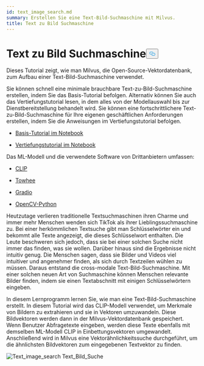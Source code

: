 ```yaml
---
id: text_image_search.md
summary: Erstellen Sie eine Text-Bild-Suchmaschine mit Milvus.
title: Text zu Bild Suchmaschine
---
```

<h1 id="Text-to-Image-Search-Engine" class="common-anchor-header">Text zu Bild Suchmaschine<button data-href="#Text-to-Image-Search-Engine" class="anchor-icon" translate="no">
      <svg translate="no"
        aria-hidden="true"
        focusable="false"
        height="20"
        version="1.1"
        viewBox="0 0 16 16"
        width="16"
      >
        <path
          fill="#0092E4"
          fill-rule="evenodd"
          d="M4 9h1v1H4c-1.5 0-3-1.69-3-3.5S2.55 3 4 3h4c1.45 0 3 1.69 3 3.5 0 1.41-.91 2.72-2 3.25V8.59c.58-.45 1-1.27 1-2.09C10 5.22 8.98 4 8 4H4c-.98 0-2 1.22-2 2.5S3 9 4 9zm9-3h-1v1h1c1 0 2 1.22 2 2.5S13.98 12 13 12H9c-.98 0-2-1.22-2-2.5 0-.83.42-1.64 1-2.09V6.25c-1.09.53-2 1.84-2 3.25C6 11.31 7.55 13 9 13h4c1.45 0 3-1.69 3-3.5S14.5 6 13 6z"
        ></path>
      </svg>
    </button></h1><p>Dieses Tutorial zeigt, wie man Milvus, die Open-Source-Vektordatenbank, zum Aufbau einer Text-Bild-Suchmaschine verwendet.</p>
<p>Sie können schnell eine minimale brauchbare Text-zu-Bild-Suchmaschine erstellen, indem Sie das Basis-Tutorial befolgen. Alternativ können Sie auch das Vertiefungstutorial lesen, in dem alles von der Modellauswahl bis zur Dienstbereitstellung behandelt wird. Sie können eine fortschrittlichere Text-zu-Bild-Suchmaschine für Ihre eigenen geschäftlichen Anforderungen erstellen, indem Sie die Anweisungen im Vertiefungstutorial befolgen.</p>
<ul>
<li><p><a href="https://github.com/towhee-io/examples/blob/main/image/text_image_search/1_build_text_image_search_engine.ipynb">Basis-Tutorial im Notebook</a></p></li>
<li><p><a href="https://github.com/towhee-io/examples/blob/main/image/text_image_search/2_deep_dive_text_image_search.ipynb">Vertiefungstutorial im Notebook</a></p></li>
</ul>
<p>Das ML-Modell und die verwendete Software von Drittanbietern umfassen:</p>
<ul>
<li><p><a href="https://openai.com/blog/clip/">CLIP</a></p></li>
<li><p><a href="https://towhee.io/">Towhee</a></p></li>
<li><p><a href="https://www.google.com/url?sa=t&amp;rct=j&amp;q=&amp;esrc=s&amp;source=web&amp;cd=&amp;cad=rja&amp;uact=8&amp;ved=2ahUKEwj3nvvEhNj7AhVZSGwGHUFuA6sQFnoECA0QAQ&amp;url=https%3A%2F%2Fgradio.app%2F&amp;usg=AOvVaw0Rmnp2xYgYvkDcMb9d-9TR">Gradio</a></p></li>
<li><p><a href="https://www.google.com/url?sa=t&amp;rct=j&amp;q=&amp;esrc=s&amp;source=web&amp;cd=&amp;cad=rja&amp;uact=8&amp;ved=2ahUKEwjawLa4hNj7AhWrSGwGHSWKD1sQFnoECA0QAQ&amp;url=https%3A%2F%2Fdocs.opencv.org%2F4.x%2Fd6%2Fd00%2Ftutorial_py_root.html&amp;usg=AOvVaw3YMr9iiY-FTDoGSWWqppvP">OpenCV-Python</a></p></li>
</ul>
<p>Heutzutage verlieren traditionelle Textsuchmaschinen ihren Charme und immer mehr Menschen wenden sich TikTok als ihrer Lieblingssuchmaschine zu. Bei einer herkömmlichen Textsuche gibt man Schlüsselwörter ein und bekommt alle Texte angezeigt, die dieses Schlüsselwort enthalten. Die Leute beschweren sich jedoch, dass sie bei einer solchen Suche nicht immer das finden, was sie wollen. Darüber hinaus sind die Ergebnisse nicht intuitiv genug. Die Menschen sagen, dass sie Bilder und Videos viel intuitiver und angenehmer finden, als sich durch Textzeilen wühlen zu müssen. Daraus entstand die cross-modale Text-Bild-Suchmaschine. Mit einer solchen neuen Art von Suchmaschine können Menschen relevante Bilder finden, indem sie einen Textabschnitt mit einigen Schlüsselwörtern eingeben.</p>
<p>In diesem Lernprogramm lernen Sie, wie man eine Text-Bild-Suchmaschine erstellt. In diesem Tutorial wird das CLIP-Modell verwendet, um Merkmale von Bildern zu extrahieren und sie in Vektoren umzuwandeln. Diese Bildvektoren werden dann in der Milvus-Vektordatenbank gespeichert. Wenn Benutzer Abfragetexte eingeben, werden diese Texte ebenfalls mit demselben ML-Modell CLIP in Einbettungsvektoren umgewandelt. Anschließend wird in Milvus eine Vektorähnlichkeitssuche durchgeführt, um die ähnlichsten Bildvektoren zum eingegebenen Textvektor zu finden.</p>
<p>
  
   <span class="img-wrapper"> <img translate="no" src="/docs/v2.5.x/assets/text_to_image_workflow.png" alt="Text_image_search" class="doc-image" id="text_image_search" />
   </span> <span class="img-wrapper"> <span>Text_Bild_Suche</span> </span></p>
